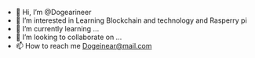 - 👋 Hi, I’m @Dogearineer
- 👀 I’m interested in Learning  Blockchain and technology and Rasperry pi
- 🌱 I’m currently learning ...
- 💞️ I’m looking to collaborate on ...
- 📫 How to reach me Dogeinear@mail.com

<!---
Dogearineer/Dogearineer is a ✨ special ✨ repository because its `README.md` (this file) appears on your GitHub profile.
You can click the Preview link to take a look at your changes.
--->
